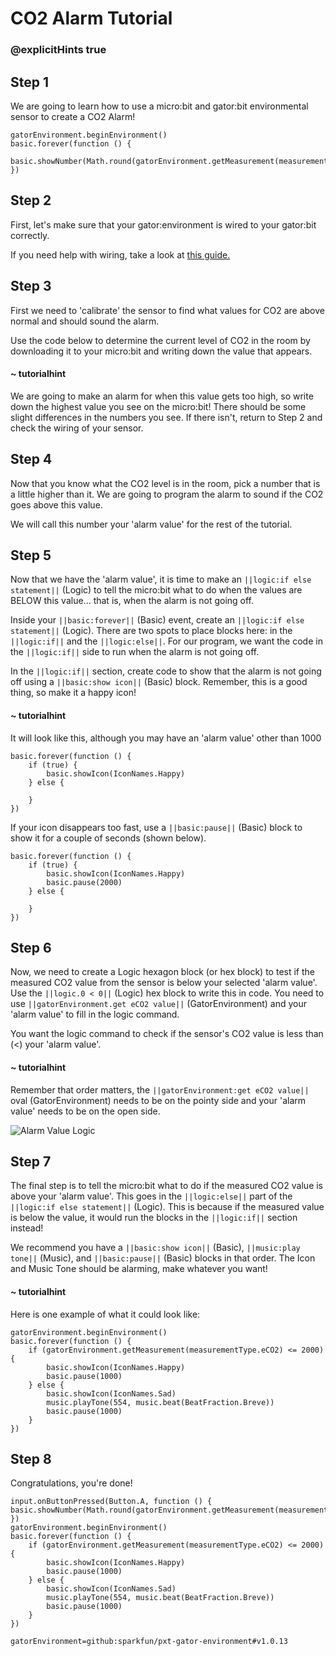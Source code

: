 # CO2 Alarm Tutorial
### @explicitHints true

<!-- Tutorial Link: https://makecode.microbit.org/#tutorial:40594-13797-86453-72460 -->

## Step 1

We are going to learn how to use a micro:bit and gator:bit environmental sensor to create a CO2 Alarm!

```template
gatorEnvironment.beginEnvironment()
basic.forever(function () {
    basic.showNumber(Math.round(gatorEnvironment.getMeasurement(measurementType.eCO2)))
})
```

## Step 2

First, let's make sure that your gator:environment is wired to your gator:bit correctly.

If you need help with wiring, take a look at [this guide.](https://drive.google.com/file/d/1bxYGD53_5G7AXUVdqf0oQRN7OQ0Bnc9e/view?usp=sharing)

## Step 3

First we need to 'calibrate' the sensor to find what values for CO2 are above normal and should sound the alarm.

Use the code below to determine the current level of CO2 in the room by downloading it to your micro:bit and writing down the value that appears.


#### ~ tutorialhint

We are going to make an alarm for when this value gets too high, so write down the highest value you see on the micro:bit! There should be some slight differences in the numbers you see. If there isn't, return to Step 2 and check the wiring of your sensor.

## Step 4

Now that you know what the CO2 level is in the room, pick a number that is a little higher than it. We are going to program the alarm to sound if the CO2 goes above this value.  

We will call this number your 'alarm value' for the rest of the tutorial.

## Step 5

Now that we have the 'alarm value', it is time to make an ``||logic:if else statement||`` (Logic) to tell the micro:bit what to do when the values are BELOW this value... that is, when the alarm is not going off.

Inside your ``||basic:forever||`` (Basic) event, create an ``||logic:if else statement||`` (Logic). There are two spots to place blocks here: in the ``||logic:if||`` and the ``||logic:else||``. For our program, we want the code in the ``||logic:if||`` side to run when the alarm is not going off.

In the ``||logic:if||`` section, create code to show that the alarm is not going off using a ``||basic:show icon||`` (Basic) block. Remember, this is a good thing, so make it a happy icon!


#### ~ tutorialhint
It will look like this, although you may have an 'alarm value' other than 1000
```blocks
basic.forever(function () {
    if (true) {
        basic.showIcon(IconNames.Happy)
    } else {

    }
})
```

If your icon disappears too fast, use a ``||basic:pause||`` (Basic) block to show it for a couple of seconds (shown below).
```blocks
basic.forever(function () {
    if (true) {
        basic.showIcon(IconNames.Happy)
        basic.pause(2000)
    } else {

    }
})
```

## Step 6
Now, we need to create a Logic hexagon block (or hex block) to test if the measured CO2 value from the sensor is below your selected 'alarm value'. Use the ``||logic.0 < 0||`` (Logic) hex block to write this in code. You need to use ``||gatorEnvironment.get eCO2 value||`` (GatorEnvironment) and your 'alarm value' to fill in the logic command.

You want the logic command to check if the sensor's CO2 value is less than (<) your 'alarm value'.

#### ~ tutorialhint
Remember that order matters, the ``||gatorEnvironment:get eCO2 value||`` oval (GatorEnvironment) needs to be on the pointy side and your 'alarm value' needs to be on the open side.

![Alarm Value Logic](https://schoolwidelabs.github.io/sensor-immersion/images/co2.png)

## Step 7

The final step is to tell the micro:bit what to do if the measured CO2 value is above your 'alarm value'. This goes in the ``||logic:else||`` part of the ``||logic:if else statement||`` (Logic). This is because if the measured value is below the value, it would run the blocks in the ``||logic:if||`` section instead!

We recommend you have a ``||basic:show icon||`` (Basic), ``||music:play tone||`` (Music), and ``||basic:pause||`` (Basic) blocks in that order. The Icon and Music Tone should be alarming, make whatever you want!

#### ~ tutorialhint

Here is one example of what it could look like:

```blocks
gatorEnvironment.beginEnvironment()
basic.forever(function () {
    if (gatorEnvironment.getMeasurement(measurementType.eCO2) <= 2000) {
        basic.showIcon(IconNames.Happy)
        basic.pause(1000)
    } else {
        basic.showIcon(IconNames.Sad)
        music.playTone(554, music.beat(BeatFraction.Breve))
        basic.pause(1000)
    }
})
```

## Step 8

Congratulations, you're done!



```ghost
input.onButtonPressed(Button.A, function () {  basic.showNumber(Math.round(gatorEnvironment.getMeasurement(measurementType.pressure)))
})
gatorEnvironment.beginEnvironment()
basic.forever(function () {
    if (gatorEnvironment.getMeasurement(measurementType.eCO2) <= 2000) {
        basic.showIcon(IconNames.Happy)
        basic.pause(1000)
    } else {
        basic.showIcon(IconNames.Sad)
        music.playTone(554, music.beat(BeatFraction.Breve))
        basic.pause(1000)
    }
})
```


```package
gatorEnvironment=github:sparkfun/pxt-gator-environment#v1.0.13
```
